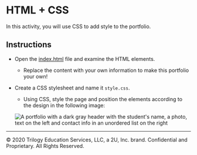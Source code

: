# HTML + CSS

In this activity, you will use CSS to add style to the portfolio.

## Instructions

* Open the [index.html](Unsolved/index.html) file and examine the HTML elements.

  * Replace the content with your own information to make this portfolio your own!

* Create a CSS stylesheet and name it `style.css`.

  * Using CSS, style the page and position the elements according to the design in the following image:

  ![A portfolio with a dark gray header with the student's name, a photo, text on the left and contact info in an unordered list on the right](Images/100-html-css-mockup.png)

---
© 2020 Trilogy Education Services, LLC, a 2U, Inc. brand. Confidential and Proprietary. All Rights Reserved.
